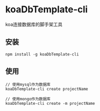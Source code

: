 # koaDbTemplate-cli
koa连接数据库的脚手架工具

## 安装
```
npm install -g koaDbTemplate-cli
```

## 使用
```
// 使用mysql作为数据库
koaDbTemplate-cli create projectName
```

```
// 使用mongo作为数据库
koaDbTemplate-cli create -m projectName
```